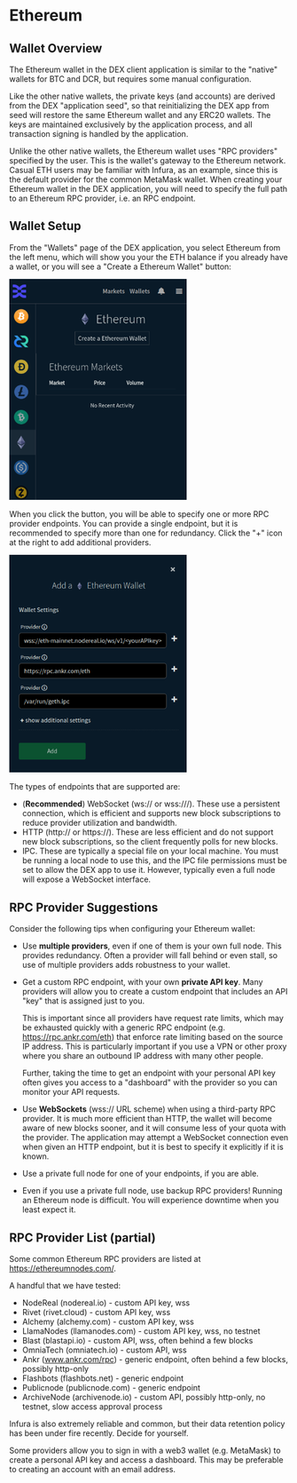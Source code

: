 # Ethereum

## Wallet Overview

The Ethereum wallet in the DEX client application is similar to the "native"
wallets for BTC and DCR, but requires some manual configuration.

Like the other native wallets, the private keys (and accounts) are derived from
the DEX "application seed", so that reinitializing the DEX app from seed will
restore the same Ethereum wallet and any ERC20 wallets. The keys are maintained
exclusively by the application process, and all transaction signing is handled
by the application.

Unlike the other native wallets, the Ethereum wallet uses "RPC providers"
specified by the user. This is the wallet's gateway to the Ethereum network.
Casual ETH users may be familiar with Infura, as an example, since this is the
default provider for the common MetaMask wallet. When creating your Ethereum
wallet in the DEX application, you will need to specify the full path to an
Ethereum RPC provider, i.e. an RPC endpoint.

## Wallet Setup

From the "Wallets" page of the DEX application, you select Ethereum from the
left menu, which will show you your the ETH balance if you already have a
wallet, or you will see a "Create a Ethereum Wallet" button:

   <img src="images/eth-create-wallet.png" width="320">

When you click the button, you will be able to specify one or more RPC provider
endpoints. You can provide a single endpoint, but it is recommended to specify
more than one for redundancy. Click the "+" icon at the right to add additional
providers.

   <img src="images/eth-wallet-settings.png" width="320">

The types of endpoints that are supported are:

- (**Recommended**) WebSocket (ws:// or wss:///). These use a persistent
  connection, which is efficient and supports new block subscriptions to reduce
  provider utilization and bandwidth.
- HTTP (http:// or https://). These are less efficient and do not support new
  block subscriptions, so the client frequently polls for new blocks.
- IPC. These are typically a special file on your local machine. You must be
  running a local node to use this, and the IPC file permissions must be set to
  allow the DEX app to use it. However, typically even a full node will expose a
  WebSocket interface.

## RPC Provider Suggestions

Consider the following tips when configuring your Ethereum wallet:

- Use **multiple providers**, even if one of them is your own full node. This
  provides redundancy. Often a provider will fall behind or even stall, so
  use of multiple providers adds robustness to your wallet.

- Get a custom RPC endpoint, with your own **private API key**. Many providers
  will allow you to create a custom endpoint that includes an API "key" that is
  assigned just to you.
  
  This is important since all providers have request rate limits, which may be
  exhausted quickly with a generic RPC endpoint (e.g.
  <https://rpc.ankr.com/eth>) that enforce rate limiting based on the source IP
  address. This is particularly important if you use a VPN or other proxy where
  you share an outbound IP address with many other people.

  Further, taking the time to get an endpoint with your personal API key often
  gives you access to a "dashboard" with the provider so you can monitor your
  API requests.

- Use **WebSockets** (wss:// URL scheme) when using a third-party RPC provider.
  It is much more efficient than HTTP, the wallet will become aware of new
  blocks sooner, and it will consume less of your quota with the provider. The
  application may attempt a WebSocket connection even when given an HTTP
  endpoint, but it is best to specify it explicitly if it is known.

- Use a private full node for one of your endpoints, if you are able.

- Even if you use a private full node, use backup RPC providers! Running an
  Ethereum node is difficult. You will experience downtime when you least expect
  it.

## RPC Provider List (partial)

Some common Ethereum RPC providers are listed at <https://ethereumnodes.com/>.

A handful that we have tested:

- NodeReal (nodereal.io) - custom API key, wss
- Rivet (rivet.cloud) - custom API key, wss
- Alchemy (alchemy.com) - custom API key, wss
- LlamaNodes (llamanodes.com) - custom API key, wss, no testnet
- Blast (blastapi.io) - custom API, wss, often behind a few blocks
- OmniaTech (omniatech.io) - custom API, wss
- Ankr (www.ankr.com/rpc) - generic endpoint, often behind a few blocks, possibly http-only
- Flashbots (flashbots.net) - generic endpoint
- Publicnode (publicnode.com) - generic endpoint
- ArchiveNode (archivenode.io) - custom API, possibly http-only, no testnet, slow access approval process

Infura is also extremely reliable and common, but their data retention policy
has been under fire recently. Decide for yourself.

Some providers allow you to sign in with a web3 wallet (e.g. MetaMask) to create
a personal API key and access a dashboard. This may be preferable to creating an
account with an email address.
